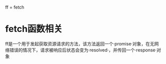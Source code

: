 ff = fetch
# fetch函数相关

ff是一个用于发起获取资源请求的方法，该方法返回一个·promise·对象，在无网络错误的情况下，请求被响应后状态会变为·resolved·，并传回一个·response·对象